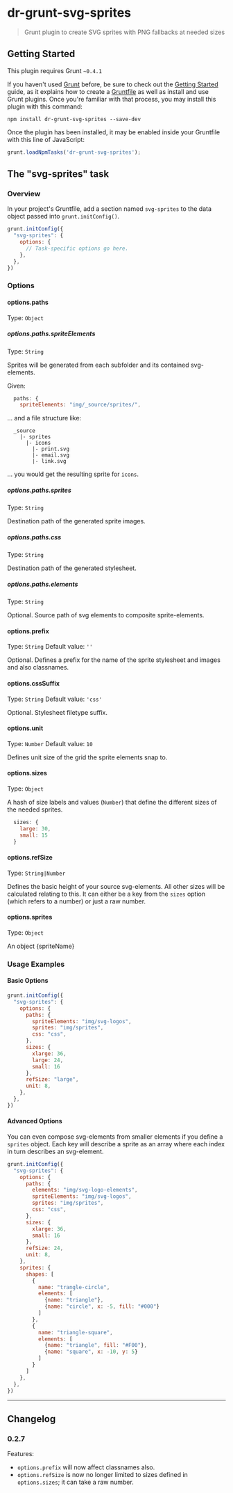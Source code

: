 # dr-grunt-svg-sprites

> Grunt plugin to create SVG sprites with PNG fallbacks at needed sizes

## Getting Started
This plugin requires Grunt `~0.4.1`

If you haven't used [Grunt](http://gruntjs.com/) before, be sure to check out the [Getting Started](http://gruntjs.com/getting-started) guide, as it explains how to create a [Gruntfile](http://gruntjs.com/sample-gruntfile) as well as install and use Grunt plugins. Once you're familiar with that process, you may install this plugin with this command:

```shell
npm install dr-grunt-svg-sprites --save-dev
```

Once the plugin has been installed, it may be enabled inside your Gruntfile with this line of JavaScript:

```js
grunt.loadNpmTasks('dr-grunt-svg-sprites');
```

## The "svg-sprites" task

### Overview
In your project's Gruntfile, add a section named `svg-sprites` to the data object passed into `grunt.initConfig()`.

```js
grunt.initConfig({
  "svg-sprites": {
    options: {
      // Task-specific options go here.
    },
  },
})
```

### Options


#### options.paths

Type: `Object`


##### options.paths.spriteElements
Type: `String`

Sprites will be generated from each subfolder and its contained svg-elements.

Given:

```javascript
  paths: {
    spriteElements: "img/_source/sprites/",
```

... and a file structure like:

```
  _source
    |- sprites
      |- icons
        |- print.svg
        |- email.svg
        |- link.svg
```

... you would get the resulting sprite for `icons`.

##### options.paths.sprites
Type: `String`

Destination path of the generated sprite images.

##### options.paths.css
Type: `String`

Destination path of the generated stylesheet.

##### options.paths.elements
Type: `String`

Optional. Source path of svg elements to composite sprite-elements.
      
#### options.prefix
Type: `String`
Default value: `''`

Optional. Defines a prefix for the name of the sprite stylesheet and images and also classnames. 

#### options.cssSuffix
Type: `String`
Default value: `'css'`

Optional. Stylesheet filetype suffix. 

#### options.unit
Type: `Number`
Default value: `10`

Defines unit size of the grid the sprite elements snap to.

#### options.sizes
Type: `Object`

A hash of size labels and values (`Number`) that define the different sizes of the needed sprites.

```javascript
  sizes: {
    large: 30,
    small: 15
  }
```

#### options.refSize
Type: `String|Number`

Defines the basic height of your source svg-elements. All other sizes will be calculated relating to this. It can either be a key from the `sizes` option (which refers to a number) or just a raw number.

        
#### options.sprites
Type: `Object`

An object 
{spriteName}


### Usage Examples

#### Basic Options

```js
grunt.initConfig({
  "svg-sprites": {
    options: {
      paths: {
        spriteElements: "img/svg-logos",
        sprites: "img/sprites",
        css: "css",
      },
      sizes: {
        xlarge: 36,
        large: 24,
        small: 16
      },
      refSize: "large",
      unit: 8,
    },
  },
})
```

#### Advanced Options

You can even compose svg-elements from smaller elements if you define a `sprites` object. Each key will describe a sprite as an array where each index in turn describes an svg-element.

```js
grunt.initConfig({
  "svg-sprites": {
    options: {
      paths: {
        elements: "img/svg-logo-elements",
        spriteElements: "img/svg-logos",
        sprites: "img/sprites",
        css: "css",
      },
      sizes: {
        xlarge: 36,
        small: 16
      },
      refSize: 24,
      unit: 8,
    },
    sprites: {
      shapes: [
        {
          name: "trangle-circle",
          elements: [
            {name: "triangle"},
            {name: "circle", x: -5, fill: "#000"}
          ]
        },
        {
          name: "triangle-square",
          elements: [
            {name: "triangle", fill: "#F00"},
            {name: "square", x: -10, y: 5}
          ]
        }
      ]
    },
  },
})
```

---

## Changelog

### 0.2.7

Features:

* `options.prefix` will now affect classnames also.
* `options.refSize` is now no longer limited to sizes defined in `options.sizes`; it can take a raw number.  

